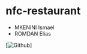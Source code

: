 # nfc-restaurant
* MKENINI Ismael
* ROMDAN Elias





[![Github](https://github.com/eclair11/nfc-restaurant/blob/master/image/logo.png)]
